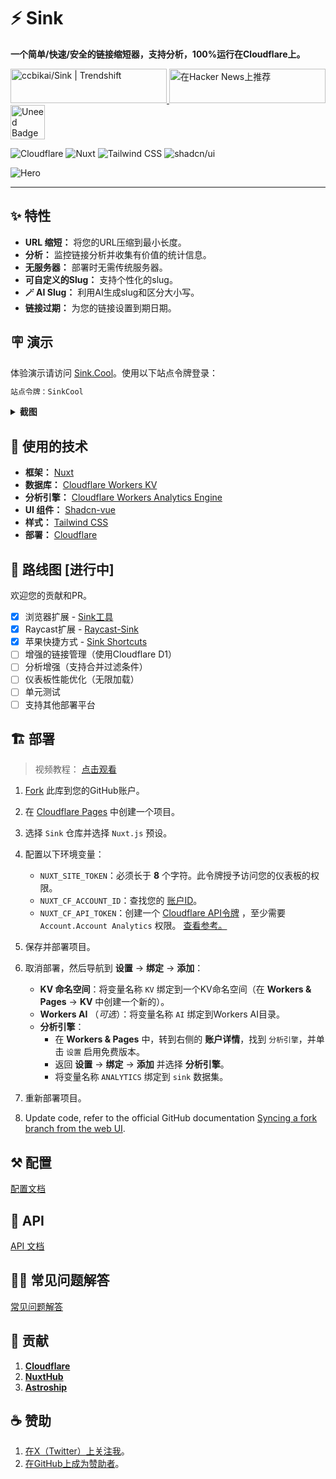 # ⚡ Sink

**一个简单/快速/安全的链接缩短器，支持分析，100%运行在Cloudflare上。**

<a href="https://trendshift.io/repositories/10421" target="_blank">
  <img
    src="https://trendshift.io/api/badge/repositories/10421"
    alt="ccbikai/Sink | Trendshift"
    width="250"
    height="55"
  />
</a>
<a href="https://news.ycombinator.com/item?id=40843683" target="_blank">
  <img
    src="https://hackernews-badge.vercel.app/api?id=40843683"
    alt="在Hacker News上推荐"
    width="250"
    height="55"
  />
</a>
<a href="https://www.uneed.best/tool/sink" target="_blank">
  <img
    src="https://www.uneed.best/POTD2.png"
    alt="Uneed Badge"
    height="55"
  />
</a>

![Cloudflare](https://img.shields.io/badge/Cloudflare-F69652?style=flat&logo=cloudflare&logoColor=white)
![Nuxt](https://img.shields.io/badge/Nuxt-00DC82?style=flat&logo=nuxtdotjs&logoColor=white)
![Tailwind CSS](https://img.shields.io/badge/Tailwind%20CSS-06B6D4?style=flat&logo=tailwindcss&logoColor=white)
![shadcn/ui](https://img.shields.io/badge/shadcn/ui-000000?style=flat&logo=shadcnui&logoColor=white)

![Hero](./public/image.png)

----

## ✨ 特性

- **URL 缩短：** 将您的URL压缩到最小长度。
- **分析：** 监控链接分析并收集有价值的统计信息。
- **无服务器：** 部署时无需传统服务器。
- **可自定义的Slug：** 支持个性化的slug。
- **🪄 AI Slug：** 利用AI生成slug和区分大小写。
- **链接过期：** 为您的链接设置到期日期。

## 🪧 演示

体验演示请访问 [Sink.Cool](https://sink.cool/dashboard)。使用以下站点令牌登录：

```txt
站点令牌：SinkCool
```

<details>
  <summary><b>截图</b></summary>
  <img alt="分析" src="./docs/images/sink.cool_dashboard.png"/>
  <img alt="链接" src="./docs/images/sink.cool_dashboard_links.png"/>
  <img alt="链接分析" src="./docs/images/sink.cool_dashboard_link_slug.png"/>
</details>

## 🧱 使用的技术

- **框架：** [Nuxt](https://nuxt.com/)
- **数据库：** [Cloudflare Workers KV](https://developers.cloudflare.com/kv/)
- **分析引擎：** [Cloudflare Workers Analytics Engine](https://developers.cloudflare.com/analytics/)
- **UI 组件：** [Shadcn-vue](https://www.shadcn-vue.com/)
- **样式：** [Tailwind CSS](https://tailwindcss.com/)
- **部署：** [Cloudflare](https://www.cloudflare.com/)

## 🚗 路线图 [进行中]

欢迎您的贡献和PR。

- [x] 浏览器扩展
      - [Sink工具](https://github.com/zhuzhuyule/sink-extension)
- [x] Raycast扩展
      - [Raycast-Sink](https://github.com/foru17/raycast-sink)
- [x] 苹果快捷方式
      - [Sink Shortcuts](https://s.search1api.com/sink001)
- [ ] 增强的链接管理（使用Cloudflare D1）
- [ ] 分析增强（支持合并过滤条件）
- [ ] 仪表板性能优化（无限加载）
- [ ] 单元测试
- [ ] 支持其他部署平台

## 🏗️ 部署

> 视频教程： [点击观看](https://www.youtube.com/watch?v=MkU23U2VE9E)

1. [Fork](https://github.com/woodchen-ink/sink/fork) 此库到您的GitHub账户。
2. 在 [Cloudflare Pages](https://developers.cloudflare.com/pages/) 中创建一个项目。
3. 选择 `Sink` 仓库并选择 `Nuxt.js` 预设。
4. 配置以下环境变量：
   - `NUXT_SITE_TOKEN`：必须长于 **8** 个字符。此令牌授予访问您的仪表板的权限。
   - `NUXT_CF_ACCOUNT_ID`：查找您的 [账户ID](https://developers.cloudflare.com/fundamentals/setup/find-account-and-zone-ids/)。
   - `NUXT_CF_API_TOKEN`：创建一个 [Cloudflare API令牌](https://developers.cloudflare.com/fundamentals/api/get-started/create-token/) ，至少需要 `Account.Account Analytics` 权限。 [查看参考。](https://developers.cloudflare.com/analytics/analytics-engine/sql-api/#authentication)

5. 保存并部署项目。
6. 取消部署，然后导航到 **设置** -> **绑定** -> **添加**：
   - **KV 命名空间**：将变量名称 `KV` 绑定到一个KV命名空间（在 **Workers & Pages** -> **KV** 中创建一个新的）。
   - **Workers AI** （_可选_）：将变量名称 `AI` 绑定到Workers AI目录。
   - **分析引擎**：
     - 在 **Workers & Pages** 中，转到右侧的 **账户详情**，找到 `分析引擎`，并单击 `设置` 启用免费版本。
     - 返回 **设置** -> **绑定** -> **添加** 并选择 **分析引擎**。
     - 将变量名称 `ANALYTICS` 绑定到 `sink` 数据集。

7. 重新部署项目。
8. Update code, refer to the official GitHub documentation [Syncing a fork branch from the web UI](https://docs.github.com/pull-requests/collaborating-with-pull-requests/working-with-forks/syncing-a-fork#syncing-a-fork-branch-from-the-web-ui).

## ⚒️ 配置

[配置文档](./docs/configuration.md)

## 🔌 API

[API 文档](./docs/api.md)

## 🙋🏻 常见问题解答

[常见问题解答](./docs/faqs.md)

## 💖 贡献

1. [**Cloudflare**](https://www.cloudflare.com/)
2. [**NuxtHub**](https://hub.nuxt.com/)
3. [**Astroship**](https://astroship.web3templates.com/)

## ☕ 赞助

1. [在X（Twitter）上关注我](https://404.li/kai)。
2. [在GitHub上成为赞助者](https://github.com/sponsors/ccbikai)。

